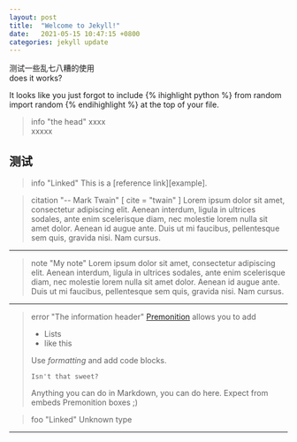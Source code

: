 ```yaml
---
layout: post
title:  "Welcome to Jekyll!"
date:   2021-05-15 10:47:15 +0800
categories: jekyll update
---
```

测试一些乱七八糟的使用  
does it works?

It looks like you just forgot to include {% ihighlight python %} from random
import random {% endihighlight %} at the top of your file.

> info "the head"
> xxxx  
> xxxxx
  
## 测试  

> info "Linked"
> This is a [reference link][example].

 > citation "-- Mark Twain" [ cite = "twain" ]
 > Lorem ipsum dolor sit amet, consectetur adipiscing elit. Aenean interdum, ligula in
 > ultrices sodales, ante enim scelerisque diam, nec molestie lorem nulla sit amet dolor.
 > Aenean id augue ante. Duis ut mi faucibus, pellentesque sem quis, gravida nisi. Nam cursus.

---

> note "My note"
> Lorem ipsum dolor sit amet, consectetur adipiscing elit. Aenean interdum, ligula in
> ultrices sodales, ante enim scelerisque diam, nec molestie lorem nulla sit amet dolor.
> Aenean id augue ante. Duis ut mi faucibus, pellentesque sem quis, gravida nisi. Nam cursus.

---

 > error "The information header"
 > [Premonition](https://github.com/lazee/premonition) allows you to add
 >
 > * Lists
 > * like this
 >
 > Use *formatting* and add code blocks.
 >
 > ~~~~
 > Isn't that sweet?
 > ~~~~~
 > Anything you can do in Markdown, you can do here. Expect from embeds Premonition boxes ;)

> foo "Linked"
> Unknown type  

---

<div class="fa-3x">
  <i class="fas fa-spinner fa-spin"></i>
  <i class="fas fa-circle-notch fa-spin"></i>
  <i class="fas fa-sync fa-spin"></i>
  <i class="fas fa-cog fa-spin"></i>
  <i class="fas fa-spinner fa-pulse"></i>
  <i class="fas fa-stroopwafel fa-spin"></i>
</div>
